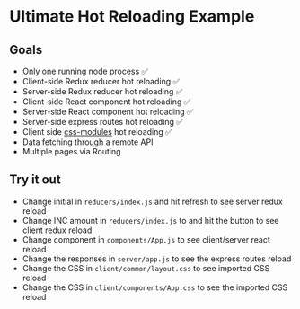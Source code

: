 # Ultimate Hot Reloading Example

## Goals

  * Only one running node process ✅
  * Client-side Redux reducer hot reloading ✅
  * Server-side Redux reducer hot reloading ✅
  * Client-side React component hot reloading ✅
  * Server-side React component hot reloading ✅
  * Server-side express routes hot reloading ✅
  * Client side [css-modules](https://github.com/css-modules/css-modules) hot reloading ✅
  * Data fetching through a remote API
  * Multiple pages via Routing

## Try it out

  * Change initial in `reducers/index.js` and hit refresh to see server redux reload
  * Change INC amount in `reducers/index.js` to and hit the button to see client redux reload
  * Change component in `components/App.js` to see client/server react reload
  * Change the responses in `server/app.js` to see the express routes reload
  * Change the CSS in `client/common/layout.css` to see imported CSS reload
  * Change the CSS in `client/components/App.css` to see the imported CSS reload
